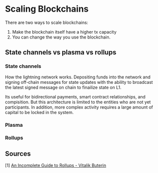 # Scaling Blockchains

There are two ways to scale blockchains:

1. Make the blockchain itself have a higher tx capacity
2. You can change the way you use the blockchain.

## State channels vs plasma vs rollups

### State channels

How the lightning network works. Depositing funds into the network and signing off-chain messages for state updates with the ability to broadcast the latest signed message on chain to finailize state on L1.

Its useful for bidirectional payments, smart contract relationships, and compisition. But this architecture is limited to the entities who are not yet participants. In addition, more complex activity requires a large amount of capital to be locked in the system.

### Plasma

### Rollups

## Sources

[1] [An Incomplete Guide to Rollups - Vitalik Buterin](https://vitalik.ca/general/2021/01/05/rollup.html)

